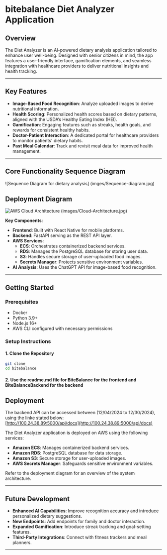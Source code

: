 # bitebalance **Diet Analyzer Application**


## **Overview**  
The Diet Analyzer is an AI-powered dietary analysis application tailored to enhance user well-being. Designed with senior citizens in mind, the app features a user-friendly interface, gamification elements, and seamless integration with healthcare providers to deliver nutritional insights and health tracking.

---

## **Key Features**  
- **Image-Based Food Recognition**: Analyze uploaded images to derive nutritional information.  
- **Health Scoring**: Personalized health scores based on dietary patterns, aligned with the USDA’s Healthy Eating Index (HEI).  
- **Gamification**: Engaging features such as streaks, health goals, and rewards for consistent healthy habits.  
- **Doctor-Patient Interaction**: A dedicated portal for healthcare providers to monitor patients' dietary habits.  
- **Past Meal Calendar**: Track and revisit meal data for improved health management.

---
## **Core Functionality Sequence Diagram**  
![Sequence Diagram for dietary analysis] (imges/Sequence-diagram.jpg)


## **Deployment Diagram**  

![AWS Cloud Architecture](#) (images/Cloud-Architecture.jpg)   

**Key Components**:
- **Frontend**: Built with React Native for mobile platforms.  
- **Backend**: FastAPI serving as the REST API layer.  
- **AWS Services**: 
  - **ECS**: Orchestrates containerized backend services.
  - **RDS**: Manages the PostgreSQL database for storing user data.
  - **S3**: Handles secure storage of user-uploaded food images.
  - **Secrets Manager**: Protects sensitive environment variables.
- **AI Analysis**: Uses the ChatGPT API for image-based food recognition.

---

## **Getting Started**  

### **Prerequisites**  
- Docker  
- Python 3.9+  
- Node.js 16+  
- AWS CLI configured with necessary permissions  

### **Setup Instructions**  

#### 1. Clone the Repository  
```bash
git clone 
cd bitebalance
```

#### 2. Use the readme.md file for BiteBalance for the frontend and BiteBalanceBackend for the backend  


## **Deployment**  
The backend API can be accessed between (12/04/2024 to 12/30/2024), using the linke stated below:  
[http://100.24.38.89:5000/api/docs](http://100.24.38.89:5000/api/docs)

The Diet Analyzer application is deployed on AWS using the following services:  
- **Amazon ECS**: Manages containerized backend services.  
- **Amazon RDS**: PostgreSQL database for data storage.  
- **Amazon S3**: Secure storage for user-uploaded images.  
- **AWS Secrets Manager**: Safeguards sensitive environment variables.  

Refer to the deployment diagram for an overview of the system architecture.  

---

## **Future Development**  

- **Enhanced AI Capabilities**: Improve recognition accuracy and introduce personalized dietary suggestions.  
- **New Endpoints**: Add endpoints for family and doctor interaction.  
- **Expanded Gamification**: Introduce streak tracking and goal-setting features.  
- **Third-Party Integrations**: Connect with fitness trackers and meal planners.  

---